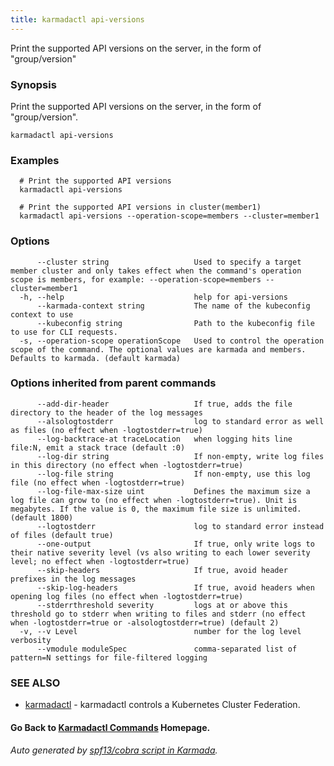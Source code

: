 ```yaml
---
title: karmadactl api-versions
---
```


Print the supported API versions on the server, in the form of "group/version"

### Synopsis

Print the supported API versions on the server, in the form of "group/version".

```
karmadactl api-versions
```

### Examples

```
  # Print the supported API versions
  karmadactl api-versions
  
  # Print the supported API versions in cluster(member1)
  karmadactl api-versions --operation-scope=members --cluster=member1
```

### Options

```
      --cluster string                   Used to specify a target member cluster and only takes effect when the command's operation scope is members, for example: --operation-scope=members --cluster=member1
  -h, --help                             help for api-versions
      --karmada-context string           The name of the kubeconfig context to use
      --kubeconfig string                Path to the kubeconfig file to use for CLI requests.
  -s, --operation-scope operationScope   Used to control the operation scope of the command. The optional values are karmada and members. Defaults to karmada. (default karmada)
```

### Options inherited from parent commands

```
      --add-dir-header                   If true, adds the file directory to the header of the log messages
      --alsologtostderr                  log to standard error as well as files (no effect when -logtostderr=true)
      --log-backtrace-at traceLocation   when logging hits line file:N, emit a stack trace (default :0)
      --log-dir string                   If non-empty, write log files in this directory (no effect when -logtostderr=true)
      --log-file string                  If non-empty, use this log file (no effect when -logtostderr=true)
      --log-file-max-size uint           Defines the maximum size a log file can grow to (no effect when -logtostderr=true). Unit is megabytes. If the value is 0, the maximum file size is unlimited. (default 1800)
      --logtostderr                      log to standard error instead of files (default true)
      --one-output                       If true, only write logs to their native severity level (vs also writing to each lower severity level; no effect when -logtostderr=true)
      --skip-headers                     If true, avoid header prefixes in the log messages
      --skip-log-headers                 If true, avoid headers when opening log files (no effect when -logtostderr=true)
      --stderrthreshold severity         logs at or above this threshold go to stderr when writing to files and stderr (no effect when -logtostderr=true or -alsologtostderr=true) (default 2)
  -v, --v Level                          number for the log level verbosity
      --vmodule moduleSpec               comma-separated list of pattern=N settings for file-filtered logging
```

### SEE ALSO

* [karmadactl](karmadactl.md)	 - karmadactl controls a Kubernetes Cluster Federation.

#### Go Back to [Karmadactl Commands](karmadactl_index.md) Homepage.


###### Auto generated by [spf13/cobra script in Karmada](https://github.com/karmada-io/karmada/tree/master/hack/tools/genkarmadactldocs).